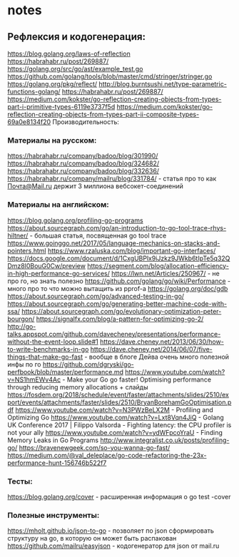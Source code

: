# notes

## Рефлексия и кодогенерация:

https://blog.golang.org/laws-of-reflection
https://habrahabr.ru/post/269887/
https://golang.org/src/go/ast/example_test.go
https://github.com/golang/tools/blob/master/cmd/stringer/stringer.go
https://golang.org/pkg/reflect/
http://blog.burntsushi.net/type-parametric-functions-golang/
https://habrahabr.ru/post/269887/
https://medium.com/kokster/go-reflection-creating-objects-from-types-part-i-primitive-types-6119e3737f5d
https://medium.com/kokster/go-reflection-creating-objects-from-types-part-ii-composite-types-69a0e8134f20
Производительность:

### Материалы на русском:

https://habrahabr.ru/company/badoo/blog/301990/
https://habrahabr.ru/company/badoo/blog/324682/
https://habrahabr.ru/company/badoo/blog/332636/
https://habrahabr.ru/company/mailru/blog/331784/ - статья про то как Почта@Mail.ru держит 3 миллиона вебсокет-соединений

### Материалы на английском:

https://blog.golang.org/profiling-go-programs
https://about.sourcegraph.com/go/an-introduction-to-go-tool-trace-rhys-hiltner/ - большая статья, посвященная go tool trace
https://www.goinggo.net/2017/05/language-mechanics-on-stacks-and-pointers.html
https://www.rzaluska.com/blog/important-go-interfaces/
https://docs.google.com/document/d/1CxgUBPlx9iJzkz9JWkb6tIpTe5q32QDmz8l0BouG0Cw/preview
https://segment.com/blog/allocation-efficiency-in-high-performance-go-services/
https://lwn.net/Articles/250967/ - не про го, но знать полезно
https://github.com/golang/go/wiki/Performance - много про то что можно вытащить из pprof-а
https://golang.org/doc/gdb
https://about.sourcegraph.com/go/advanced-testing-in-go/
https://about.sourcegraph.com/go/generating-better-machine-code-with-ssa/
https://about.sourcegraph.com/go/evolutionary-optimization-peter-bourgon/
https://signalfx.com/blog/a-pattern-for-optimizing-go-2/
http://go-talks.appspot.com/github.com/davecheney/presentations/performance-without-the-event-loop.slide#1
https://dave.cheney.net/2013/06/30/how-to-write-benchmarks-in-go
https://dave.cheney.net/2014/06/07/five-things-that-make-go-fast - вообще в блоге Дейва очень много полезной инфы по го
https://github.com/dgryski/go-perfbook/blob/master/performance.md
https://www.youtube.com/watch?v=NS1hmEWv4Ac - Make your Go go faster! Optimising performance through reducing memory allocations + слайды https://fosdem.org/2018/schedule/event/faster/attachments/slides/2510/export/events/attachments/faster/slides/2510/BryanBorehamGoOptimisation.pdf
https://www.youtube.com/watch?v=N3PWzBeLX2M - Profiling and Optimizing Go
https://www.youtube.com/watch?v=Lxt8Vqn4JiQ - Golang UK Conference 2017 | Filippo Valsorda - Fighting latency: the CPU profiler is not your ally
https://www.youtube.com/watch?v=ydWFpcoYraU - Finding Memory Leaks in Go Programs
http://www.integralist.co.uk/posts/profiling-go/
https://bravenewgeek.com/so-you-wanna-go-fast/
https://medium.com/@val_deleplace/go-code-refactoring-the-23x-performance-hunt-156746b522f7

### Тесты:

https://blog.golang.org/cover - расширенная информация о go test -cover


### Полезные инструменты:

https://mholt.github.io/json-to-go - позволяет по json сформировать структуру на go, в которую он может быть распакован
https://github.com/mailru/easyjson - кодогенератор для json от mail.ru